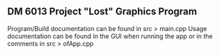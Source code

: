 ## DM 6013 Project "Lost" Graphics Program

Program/Build documentation can be found in src > main.cpp
Usage documentation can be found in the GUI when running the app or in the comments in src > ofApp.cpp
